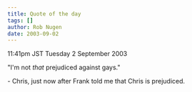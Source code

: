 ```yaml
---
title: Quote of the day
tags: []
author: Rob Nugen
date: 2003-09-02
---
```


<p class=date>11:41pm JST Tuesday 2 September 2003</p>

<p>"I'm not <em>that</em> prejudiced against gays."</p>

<p>- Chris, just now after Frank told me that Chris is prejudiced.</p>
